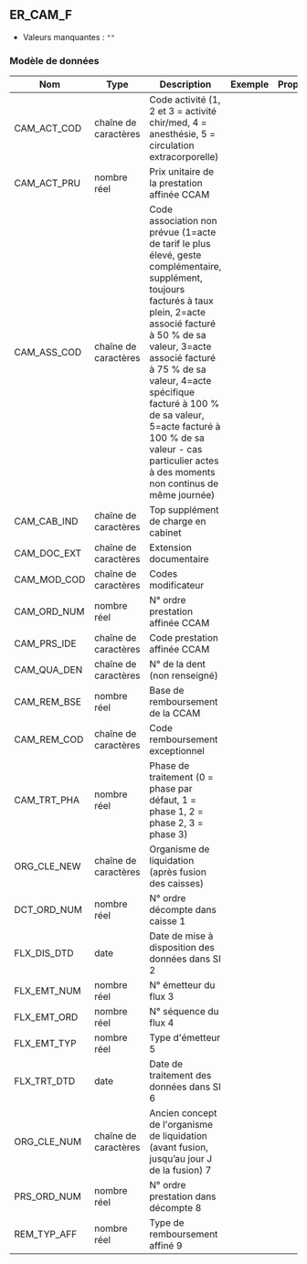 ## ER_CAM_F

- Valeurs manquantes : `""`

### Modèle de données

|Nom|Type|Description|Exemple|Propriétés|
|-|-|-|-|-|
|CAM_ACT_COD|chaîne de caractères|Code activité (1, 2 et 3 = activité chir/med, 4 = anesthésie, 5 = circulation extracorporelle)|||
|CAM_ACT_PRU|nombre réel|Prix unitaire de la prestation affinée CCAM|||
|CAM_ASS_COD|chaîne de caractères|Code association non prévue (1=acte de tarif le plus élevé, geste complémentaire, supplément, toujours facturés à taux plein, 2=acte associé facturé à 50 % de sa valeur, 3=acte associé facturé à 75 % de sa valeur, 4=acte spécifique facturé à 100 % de sa valeur, 5=acte facturé à 100 % de sa valeur - cas particulier actes à des moments non continus de même journée)|||
|CAM_CAB_IND|chaîne de caractères|Top supplément de charge en cabinet|||
|CAM_DOC_EXT|chaîne de caractères|Extension documentaire|||
|CAM_MOD_COD|chaîne de caractères|Codes modificateur|||
|CAM_ORD_NUM|nombre réel|N° ordre prestation affinée CCAM|||
|CAM_PRS_IDE|chaîne de caractères|Code prestation affinée CCAM|||
|CAM_QUA_DEN|chaîne de caractères|N° de la dent (non renseigné)|||
|CAM_REM_BSE|nombre réel|Base de remboursement de la CCAM|||
|CAM_REM_COD|chaîne de caractères|Code remboursement exceptionnel|||
|CAM_TRT_PHA|nombre réel|Phase de traitement (0 = phase par défaut, 1 = phase 1, 2 = phase 2, 3 = phase 3)|||
|ORG_CLE_NEW|chaîne de caractères|Organisme de liquidation (après fusion des caisses)|||
|DCT_ORD_NUM|nombre réel|N° ordre décompte dans caisse                      1|||
|FLX_DIS_DTD|date|Date de mise à disposition des données dans SI     2|||
|FLX_EMT_NUM|nombre réel|N° émetteur du flux                                                  3|||
|FLX_EMT_ORD|nombre réel|N° séquence du flux                                               4|||
|FLX_EMT_TYP|nombre réel|Type d'émetteur                                                      5|||
|FLX_TRT_DTD|date|Date de traitement des données dans SI                   6|||
|ORG_CLE_NUM|chaîne de caractères|Ancien concept de l'organisme de liquidation (avant fusion, jusqu’au jour J de la fusion)          7|||
|PRS_ORD_NUM|nombre réel|N° ordre prestation dans décompte                 8|||
|REM_TYP_AFF|nombre réel|Type de remboursement affiné                                 9|||

